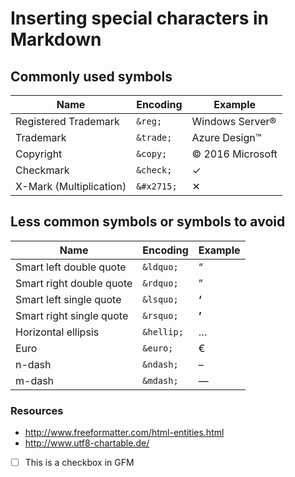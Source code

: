 # Inserting special characters in Markdown

## Commonly used symbols

|**Name**|**Encoding**|**Example**|
|---|---|---|
|Registered Trademark| `&reg;`| Windows Server&reg;|
|Trademark|`&trade;`|Azure Design&trade;|
|Copyright|`&copy;`|&copy; 2016 Microsoft|
|Checkmark|`&check;`|&check;|
|X-Mark (Multiplication)|`&#x2715;`|&#x2715;|

## Less common symbols or symbols to avoid

|**Name**|**Encoding**|**Example**|
|---|---|---|
|Smart left double quote |`&ldquo;`|&ldquo;|
|Smart right double quote |`&rdquo;`|&rdquo;|
|Smart left single quote |`&lsquo;`|**&lsquo;**|
|Smart right single quote |`&rsquo;`|**&rsquo;**|
|Horizontal ellipsis|`&hellip;`|&hellip;|
|Euro|`&euro;`|&euro;|
|n-dash|`&ndash;`|&ndash;|
|m-dash|`&mdash;`|&mdash;|


### Resources

- http://www.freeformatter.com/html-entities.html
- http://www.utf8-chartable.de/



- [ ] This is a checkbox in GFM